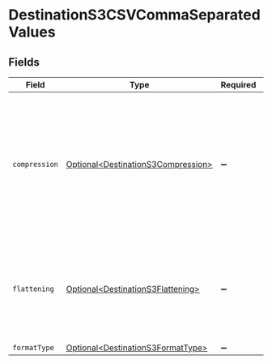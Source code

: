 # DestinationS3CSVCommaSeparatedValues


## Fields

| Field                                                                                                                                          | Type                                                                                                                                           | Required                                                                                                                                       | Description                                                                                                                                    |
| ---------------------------------------------------------------------------------------------------------------------------------------------- | ---------------------------------------------------------------------------------------------------------------------------------------------- | ---------------------------------------------------------------------------------------------------------------------------------------------- | ---------------------------------------------------------------------------------------------------------------------------------------------- |
| `compression`                                                                                                                                  | [Optional\<DestinationS3Compression>](../../models/shared/DestinationS3Compression.md)                                                         | :heavy_minus_sign:                                                                                                                             | Whether the output files should be compressed. If compression is selected, the output filename will have an extra extension (GZIP: ".csv.gz"). |
| `flattening`                                                                                                                                   | [Optional\<DestinationS3Flattening>](../../models/shared/DestinationS3Flattening.md)                                                           | :heavy_minus_sign:                                                                                                                             | Whether the input json data should be normalized (flattened) in the output CSV. Please refer to docs for details.                              |
| `formatType`                                                                                                                                   | [Optional\<DestinationS3FormatType>](../../models/shared/DestinationS3FormatType.md)                                                           | :heavy_minus_sign:                                                                                                                             | N/A                                                                                                                                            |